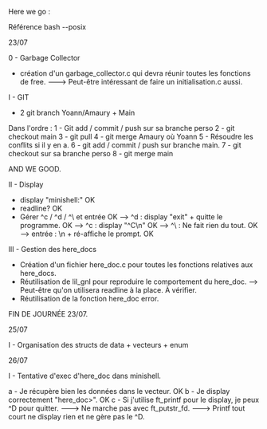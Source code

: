 Here we go :

Référence bash --posix

23/07

0 - Garbage Collector

- création d'un garbage_collector.c qui devra réunir toutes les fonctions de free.
---> Peut-être intéressant de faire un initialisation.c aussi.

I - GIT 

- 2 git branch Yoann/Amaury + Main

Dans l'ordre :
1 - Git add / commit / push sur sa branche perso
2 - git checkout main
3 - git pull
4 - git merge Amaury où Yoann
5 - Résoudre les conflits si il y en a.
6 - git add / commit / push sur branche main.
7 - git checkout sur sa branche perso
8 - git merge main

AND WE GOOD.

II - Display  

- display "minishell:"					OK
- readline?						OK
- Gérer ^c / ^d / ^\ et entrée				OK
--> ^d : display "exit" + quitte le programme. 	OK
--> ^c : display "^C\n"				OK
--> ^\ : Ne fait rien du tout. 				OK
--> entrée : \n + ré-affiche le prompt.			OK

III - Gestion des here_docs

- Création d'un fichier here_doc.c pour toutes les fonctions relatives aux here_docs.
- Réutilisation de lil_gnl pour reproduire le comportement du here_doc. 
--> Peut-être qu'on utilisera readline à la place. À vérifier. 
- Réutilisation de la fonction here_doc error.


FIN DE JOURNÉE 23/07.

25/07

I - Organisation des structs de data + vecteurs + enum

26/07

I - Tentative d'exec d'here_doc dans minishell.

a - Je récupère bien les données dans le vecteur. 	OK
b - Je display correctement "here_doc>". 			OK
c - Si j'utilise ft_printf pour le display, je peux ^D pour quitter. 
---> Ne marche pas avec ft_putstr_fd.
---> Printf tout court ne display rien et ne gère pas le ^D.
